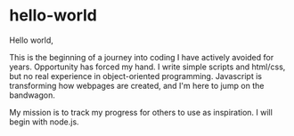 # hello-world

Hello world,

This is the beginning of a journey into coding I have actively avoided for years.  Opportunity has forced my hand.  I write simple scripts and html/css, but no real experience in object-oriented programming.  Javascript is transforming how webpages are created, and I'm here to jump on the bandwagon.

My mission is to track my progress for others to use as inspiration.  I will begin with node.js.
